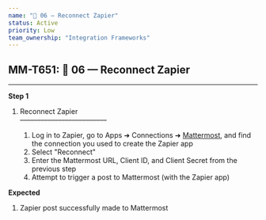 ```yaml
---
name: "🔸 06 — Reconnect Zapier"
status: Active
priority: Low
team_ownership: "Integration Frameworks"
---
```


## MM-T651: 🔸 06 — Reconnect Zapier

---

**Step 1**

1. Reconnect Zapier\
   –––––––––––––––––––––––––

   1. Log in to Zapier, go to Apps ➜ Connections ➜ [Mattermost](https://zapier.com/app/connections/mattermost), and find the connection you used to create the Zapier app
   2. Select "Reconnect"
   3. Enter the Mattermost URL, Client ID, and Client Secret from the previous step
   4. Attempt to trigger a post to Mattermost (with the Zapier app)

**Expected**

1. Zapier post successfully made to Mattermost
